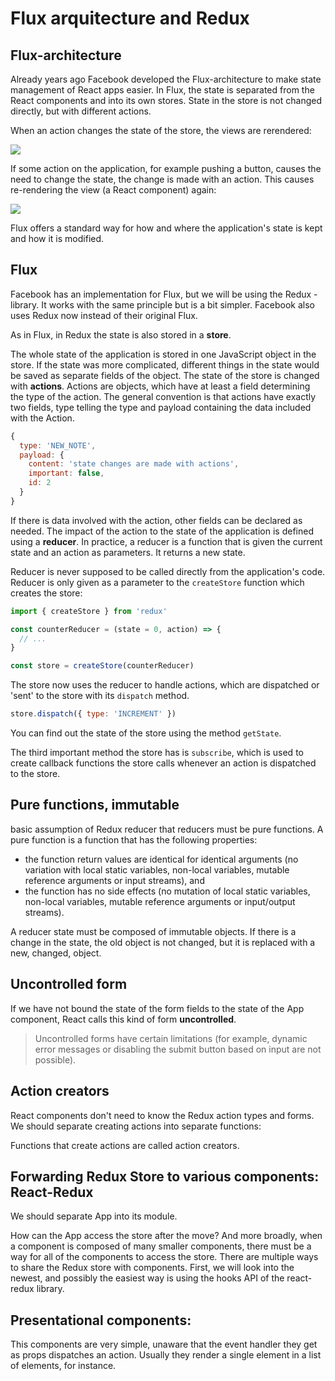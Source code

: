 # Flux arquitecture and Redux

## Flux-architecture

Already years ago Facebook developed the Flux-architecture to make state management of React apps easier. In Flux, the state is separated from the React components and into its own stores. State in the store is not changed directly, but with different actions.

When an action changes the state of the store, the views are rerendered:

![](https://fullstackopen.com/static/165b40470776ac449f8b9604d4828004/5a190/flux1.png)

If some action on the application, for example pushing a button, causes the need to change the state, the change is made with an action. This causes re-rendering the view (a React component) again:

![](https://fullstackopen.com/static/7bf90479b6757c7af3b9a9f0e7f19a64/5a190/flux2.png)

Flux offers a standard way for how and where the application's state is kept and how it is modified.

## Flux

Facebook has an implementation for Flux, but we will be using the Redux - library. It works with the same principle but is a bit simpler. Facebook also uses Redux now instead of their original Flux.

As in Flux, in Redux the state is also stored in a **store**.

The whole state of the application is stored in one JavaScript object in the store. If the state was more complicated, different things in the state would be saved as separate fields of the object. The state of the store is changed with **actions**. Actions are objects, which have at least a field determining the type of the action. The general convention is that actions have exactly two fields, type telling the type and payload containing the data included with the Action.

```js
{
  type: 'NEW_NOTE',
  payload: {
    content: 'state changes are made with actions',
    important: false,
    id: 2
  }
}
```

If there is data involved with the action, other fields can be declared as needed. The impact of the action to the state of the application is defined using a **reducer**. In practice, a reducer is a function that is given the current state and an action as parameters. It returns a new state.

Reducer is never supposed to be called directly from the application's code. Reducer is only given as a parameter to the `createStore` function which creates the store:

```js
import { createStore } from 'redux'

const counterReducer = (state = 0, action) => {
  // ...
}

const store = createStore(counterReducer)
```

The store now uses the reducer to handle actions, which are dispatched or 'sent' to the store with its `dispatch` method.

```js
store.dispatch({ type: 'INCREMENT' })
```

You can find out the state of the store using the method `getState`.

The third important method the store has is `subscribe`, which is used to create callback functions the store calls whenever an action is dispatched to the store.

## Pure functions, immutable

basic assumption of Redux reducer that reducers must be pure functions. A pure function is a function that has the following properties:

- the function return values are identical for identical arguments (no variation with local static variables, non-local variables, mutable reference arguments or input streams), and
- the function has no side effects (no mutation of local static variables, non-local variables, mutable reference arguments or input/output streams).

A reducer state must be composed of immutable objects. If there is a change in the state, the old object is not changed, but it is replaced with a new, changed, object. 

## Uncontrolled form

If we have not bound the state of the form fields to the state of the App component, React calls this kind of form **uncontrolled**.

> Uncontrolled forms have certain limitations (for example, dynamic error messages or disabling the submit button based on input are not possible).

## Action creators

React components don't need to know the Redux action types and forms. We should separate creating actions into separate functions:

Functions that create actions are called action creators.

## Forwarding Redux Store to various components: React-Redux

We should separate App into its module.

How can the App access the store after the move? And more broadly, when a component is composed of many smaller components, there must be a way for all of the components to access the store. There are multiple ways to share the Redux store with components. First, we will look into the newest, and possibly the easiest way is using the hooks API of the react-redux library.

## Presentational components:

This components are very simple, unaware that the event handler they get as props dispatches an action. Usually they render a single element in a list of elements, for instance.
